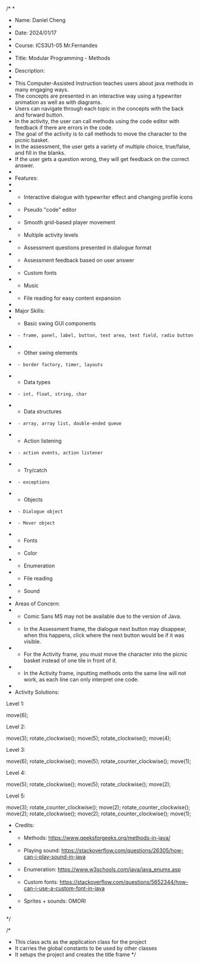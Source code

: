 /*
 * 
 * Name: Daniel Cheng
 * 
 * Date: 2024/01/17
 * 
 * Course: ICS3U1-05 Mr.Fernandes
 * 
 * Title: Modular Programming - Methods
 * 
 * Description:
 * 
 * This Computer-Assisted Instruction teaches users about java methods in many engaging ways.
 * The concepts are presented in an interactive way using a typewriter animation as well as with diagrams.
 * Users can navigate through each topic in the concepts with the back and forward button. 
 * In the activity, the user can call methods using the code editor with feedback if there are errors in the code.
 * The goal of the activity is to call methods to move the character to the picnic basket. 
 * In the assessment, the user gets a variety of multiple choice, true/false, and fill in the blanks.
 * If the user gets a question wrong, they will get feedback on the correct answer.
 * 
 * Features:
 * 
 * - Interactive dialogue with typewriter effect and changing profile icons
 * - Pseudo "code" editor
 * - Smooth grid-based player movement
 * - Multiple activity levels
 * - Assessment questions presented in dialogue format
 * - Assessment feedback based on user answer
 * - Custom fonts
 * - Music
 * - File reading for easy content expansion
 * 
 * Major Skills:
 * - Basic swing GUI components
 * 		- frame, panel, label, button, text area, text field, radio button
 * - Other swing elements
 * 		- border factory, timer, layouts
 * - Data types
 * 		- int, float, string, char
 * - Data structures
 * 		- array, array list, double-ended queue
 * - Action listening
 * 		- action events, action listener
 * - Try/catch
 * 		- exceptions
 * - Objects
 * 		- Dialogue object
 * 		- Mover object
 * - Fonts
 * - Color
 * - Enumeration
 * - File reading
 * - Sound
 * 
 * Areas of Concern:
 * - Comic Sans MS may not be available due to the version of Java.
 * - In the Assessment frame, the dialogue next button may disappear, when this happens, click where the next button would be if it was visible.
 * - For the Activity frame, you must move the character into the picnic basket instead of one tile in front of it.
 * - In the Activity frame, inputting methods onto the same line will not work, as each line can only interpret one code.
 * 
 * Activity Solutions:

Level 1:

move(6);

Level 2:

move(3);
rotate_clockwise();
move(5);
rotate_clockwise();
move(4);

Level 3:

move(6);
rotate_clockwise();
move(5);
rotate_counter_clockwise();
move(1);

Level 4:

move(5);
rotate_clockwise();
move(5);
rotate_clockwise();
move(2);

Level 5:

move(3);
rotate_counter_clockwise();
move(2);
rotate_counter_clockwise();
move(2);
rotate_clockwise();
move(2);
rotate_counter_clockwise();
move(1);

 * Credits:
 * - Methods: https://www.geeksforgeeks.org/methods-in-java/
 * - Playing sound: https://stackoverflow.com/questions/26305/how-can-i-play-sound-in-java
 * - Enumeration: https://www.w3schools.com/java/java_enums.asp
 * - Custom fonts: https://stackoverflow.com/questions/5652344/how-can-i-use-a-custom-font-in-java
 * - Sprites + sounds: OMORI
 * 
 */

/*
 * This class acts as the application class for the project
 * It carries the global constants to be used by other classes
 * It setups the project and creates the title frame
 */
